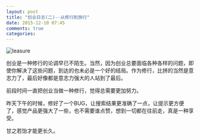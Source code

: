 ```yaml
---
layout: post
title: "创业日志(二)--从修行到旅行"
date: 2015-12-10 07:45
comments: true
categories: 
---
```

![leasure](http://77flic.com1.z0.glb.clouddn.com/HWXZ_005018.jpg)

创业是一种修行的论调早已不陌生。当然，因为创业总要面临各种各样的问题，即使你解决了这些问题，到达的也未必是一个好的结局。作为修行，比拼的当然是意志力了，最后好像都是意志力强大的人站到了最后。

前段时间一直把创业当做一种修行，觉得总需要更加努力。

昨天下午的时候，修好了一个BUG，让搜索结果更准确了一点，让提示更方便了，感觉产品更强大了一些，也不需要谁点赞，想到一切都在往前走，真是一种享受。

甘之若饴才能更长久。